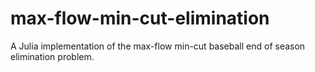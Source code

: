 # max-flow-min-cut-elimination
A Julia implementation of the max-flow min-cut baseball end of season elimination problem.
